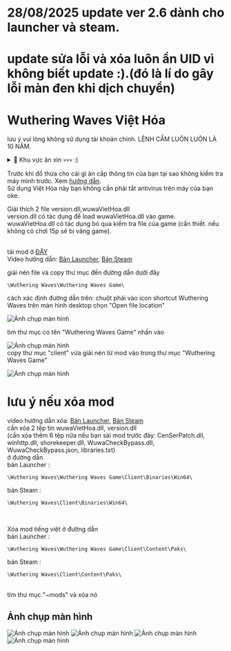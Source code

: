 # 28/08/2025 update ver 2.6 dành cho launcher và steam.
# update sửa lỗi và xóa luôn ẩn UID vì không biết update :).(đó là lí do gây lỗi màn đen khi dịch chuyển)
# Wuthering Waves Việt Hóa 
lưu ý vui lòng không sử dụng tài khoản chính.
LỆNH CẤM LUÔN LUÔN LÀ 10 NĂM.
<details>
<summary>📌 Khu vực ăn xin 💀💀💀 :) </summary>
<p align="center">
  <img src="https://github.com/user-attachments/assets/82c42a37-e5d5-4b52-bc1f-27348a734a8e" width="724" height="1459">
</p>
</details>

Trước khi đồ thừa cho cái gì ăn cắp thông tin của bạn tại sao không kiểm tra máy mình trước. Xem [hướng dẫn](https://github.com/Lai-Hoang/wuwa-viet-hoa/blob/main/Cach_quet_virus_may_ban.md).
<br>
Sử dụng Việt Hóa này bạn không cần phải tắt antivirus trên máy của bạn oke.
<br>

Giải thích 2 file version.dll,wuwaVietHoa.dll
<br>
version.dll có tác dụng để load wuwaVietHoa.dll vào game.
<br>
wuwaVietHoa.dll có tác dụng bỏ qua kiểm tra file của game (cần thiết. nếu không có chơi 15p sẽ bị văng game).
<br>
<br>

<!--
Xem cách tránh bị game ban [ở đây](https://github.com/Lai-Hoang/wuwa-viet-hoa/blob/main/Cach_Tranh_Bi_Game_Ban.md) lưu ý vẫn luôn khuyên cách bạn không nên sử dụng trên tài khoản chính.
-->
tải mod ở [ĐÂY](https://github.com/Lai-Hoang/wuwa-viet-hoa/releases/latest)
<br>
Video hướng dẫn: [Bản Launcher](https://streamable.com/qsgixc), [Bản Steam](https://streamable.com/601adx)
<br>

giải nén file và copy thư mục đến đường dẫn dưới đây
```console
\Wuthering Waves\Wuthering Waves Game\
```
cách xác định đường dẫn trên:
chuột phải vào icon shortcut Wuthering Waves trên
màn hình desktop chọn "Open file location"
<br>

![Ảnh chụp màn hình](https://imgur.com/rA4D1Fp.png)
<br>

tìm thư mục có tên "Wuthering Waves Game" nhấn vào
<br>

![Ảnh chụp màn hình](https://imgur.com/RiJpLdB.png)
<br>
copy thư mục "client" vừa giải nén từ mod vào trong thư mục "Wuthering Waves Game"
<br>

![Ảnh chụp màn hình](https://imgur.com/idrxQOm.png)
<br>

# lưu ý nếu xóa mod
video hướng dẫn xóa: [Bản Launcher](https://streamable.com/gkcbgh), [Bản Steam](https://streamable.com/0kb87k)
<br>
cần xóa 2 tệp tin wuwaVietHoa.dll, version.dll
<br>
(cần xóa thêm 6 tệp nữa nếu bạn sài mod trước đây: CenSerPatch.dll, winhttp.dll, shorekeeper.dll, WuwaCheckBypass.dll, WuwaCheckBypass.json, libraries.txt)
<br>
ở đường dẫn
<br>
bản Launcher :
```console
\Wuthering Waves\Wuthering Waves Game\Client\Binaries\Win64\
```
bản Steam :
```console
\Wuthering Waves\Client\Binaries\Win64\
```
<br>

Xóa mod tiếng việt ở đường dẫn
<br>
bản Launcher :

```console
\Wuthering Waves\Wuthering Waves Game\Client\Content\Paks\
```
bản Steam :

```console
\Wuthering Waves\Client\Content\Paks\
```
<br>
tìm thư mục "~mods" và xóa nó

## Ảnh chụp màn hình
![Ảnh chụp màn hình](https://i.imgur.com/oLXjeE9.png)
![Ảnh chụp màn hình](https://i.imgur.com/o0GN3Nr.png)
![Ảnh chụp màn hình](https://i.imgur.com/zpMWNVW.png)
![Ảnh chụp màn hình](https://i.imgur.com/SSr5TyW.png)




